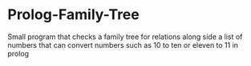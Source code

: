 # Prolog-Family-Tree

Small program that checks a family tree for relations along side a list of numbers that can convert numbers such as 10 to ten or eleven to 11 in prolog
